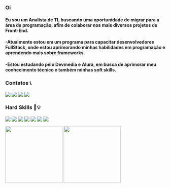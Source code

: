 
<h3>Oi</h3>
<h4>Eu sou um Analista de TI, buscando uma oportunidade de migrar para a área de programação, afim de colaborar nos mais diversos projetos de Front-End.</h4>
<h4>-Atualmente estou em um programa para capacitar desenvolvedores FullStack, onde estou aprimorando minhas habilidades em programação e aprendendo mais sobre frameworks. </h4>
<h4>-Estou estudando pelo Devmedia e Alura, em busca de aprimorar meu conhecimento técnico e também minhas soft skills. </h4>

<h3>Contatos 📞</h3>

<a href="https://github.com/luizguilhermeh"> </a>

<a href="https://www.linkedin.com/in/luizguilhermecosta/" rel="nofollow"> 
<img align="center" src="https://img.shields.io/badge/LinkedIn-0077B5?style=for-the-badge&logo=linkedin&logoColor=white"/></a>

<a href="mailto:luizguilhermehgo@gmail.com">
<img align="center" src="https://img.shields.io/badge/Gmail-D14836?style=for-the-badge&logo=gmail&logoColor=white"/></a> 

<a href="https://pt.stackoverflow.com/users/199423/luizguilhermeh"> 
<img align="center" src="https://img.shields.io/badge/Stack_Overflow-FE7A16?style=for-the-badge&logo=stack-overflow&logoColor=white"/></a> 

<a href="https://telegram.me/luizguilhermeh">
<img align="center" src="https://img.shields.io/badge/Telegram-2CA5E0?style=for-the-badge&logo=telegram&logoColor=white"/></a>


<h3>Hard Skills 🧠​💡​</h3>

<p>
<img align="center" src="https://img.shields.io/badge/Angular-DD0031?style=for-the-badge&logo=angular&logoColor=white " />
<img align="center" src="https://img.shields.io/badge/Bootstrap-563D7C?style=for-the-badge&logo=bootstrap&logoColor=white" />
<img align="center" src="https://img.shields.io/badge/React-20232A?style=for-the-badge&logo=react&logoColor=61DAFB " />
<img align="center" src="https://img.shields.io/badge/HTML5-E34F26?style=for-the-badge&logo=html5&logoColor=white " />
<img align="center" src="https://img.shields.io/badge/CSS3-1572B6?style=for-the-badge&logo=css3&logoColor=white " />
<img align="center" src="https://img.shields.io/badge/TypeScript-007ACC?style=for-the-badge&logo=typescript&logoColor=white " />
<img align="center" src="https://img.shields.io/badge/Visual_Studio_Code-0078D4?style=for-the-badge&logo=visual%20studio%20code&logoColor=white " />
</p>

<a href="https://github.com/luizguilhermeh">
<img height="180em" src="https://github-readme-stats.vercel.app/api/top-langs/?username=luizguilhermeh&layout=compact&langs_count=7"style="max-width: 100%;"></a>

<a href="https://github.com/luizguilhermeh">
<img height="180em" src= "https://github-readme-stats.vercel.app/api?username=luizguilhermeh&show_icons=true&theme=radical"style="max-width: 100%;"></a>
